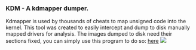 ### KDM - A kdmapper dumper.


Kdmapper is used by thousands of cheats to map unsigned code into the kernel. This tool was created to easily intercept and dump to disk manually mapped drivers for analysis. The images dumped to disk need their sections fixed, you can simply use this program to do so: [here](https://github.com/skadro-official/PE-Dump-Fixer)
<img src="https://imgur.com/OJIaVTI.png"/>
